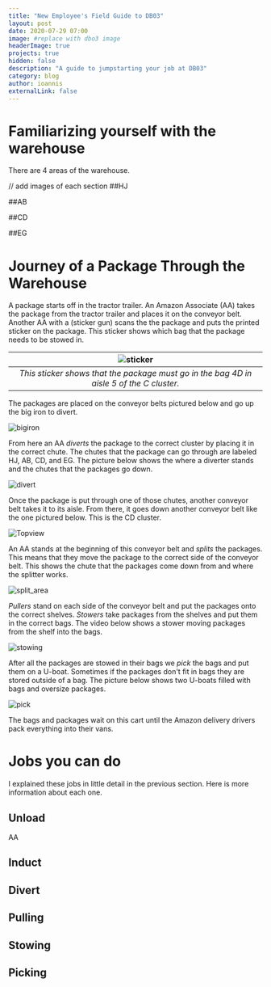 ```yaml
---
title: "New Employee's Field Guide to DB03"
layout: post
date: 2020-07-29 07:00
image: #replace with dbo3 image
headerImage: true
projects: true
hidden: false
description: "A guide to jumpstarting your job at DB03"
category: blog
author: ioannis
externalLink: false
---
```


# Familiarizing yourself with the warehouse
There are 4 areas of the warehouse.

// add images of each section
##HJ

##AB

##CD

##EG

# Journey of a Package Through the Warehouse

A package starts off in the tractor trailer. An Amazon Associate (AA) takes the package from the tractor trailer
and places it on the conveyor belt. Another AA with a (sticker gun) scans the the package and puts the printed sticker
on the package. This sticker shows which bag that the package needs to be stowed in.

| ![sticker](/assets/images/fieldguide/sticker.jpg) |
|:--:|
| *This sticker shows that the package must go in the bag 4D in aisle 5 of the C cluster.* |

The packages are placed on the conveyor belts pictured below and go up the big iron to divert.

![bigiron](/assets/images/fieldguide/bigiron.jpg)

From here an AA *diverts* the package to the correct cluster by placing it in the correct chute.
The chutes that the package can go through are labeled HJ, AB, CD, and EG. The picture below shows
the where a diverter stands and the chutes that the packages go down.

![divert](/assets/images/fieldguide/divert.jpg)


Once the package is put through one of those
chutes, another conveyor belt takes it to its aisle. From there, it goes down another conveyor belt like the one 
pictured below. This is the CD cluster.

![Topview](/assets/images/fieldguide/topview.jpg)
 
An AA stands at the beginning of this conveyor belt and *splits* the packages. This means that
they move the package to the correct side of the conveyor belt. This shows the chute that the packages
come down from and where the splitter works.

![split_area](/assets/images/fieldguide/split_area.jpg)

*Pullers* stand on each side of the conveyor belt and put the packages onto the correct shelves.
*Stowers* take packages from the shelves and put them in the correct bags. The video below
shows a stower moving packages from the shelf into the bags.

![stowing](/assets/images/fieldguide/VID_20200806_085431.gif)

After all the packages are stowed in their bags we *pick* the bags and put them on a U-boat.
Sometimes if the packages don't fit in bags they are stored outside of a bag.
The picture below shows two U-boats filled with bags and oversize packages.

![pick](/assets/images/fieldguide/pick_carts.jpg)

The bags and packages wait on this cart until the Amazon delivery drivers pack everything
into their vans.

# Jobs you can do

I explained these jobs in little detail in the previous section. Here is more information
about each one.

## Unload

AA

## Induct

## Divert

## Pulling

## Stowing

## Picking


